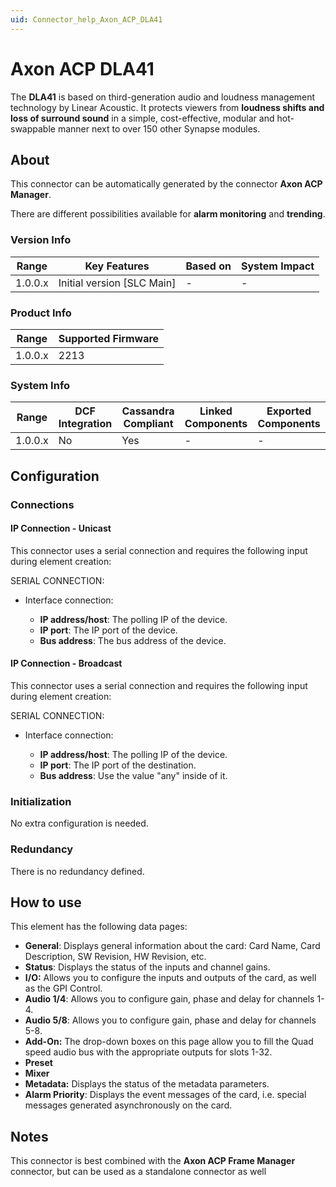 ```yaml
---
uid: Connector_help_Axon_ACP_DLA41
---
```


# Axon ACP DLA41

The **DLA41** is based on third-generation audio and loudness management technology by Linear Acoustic. It protects viewers from **loudness shifts and loss of surround sound** in a simple, cost-effective, modular and hot-swappable manner next to over 150 other Synapse modules.

## About

This connector can be automatically generated by the connector **Axon ACP Manager**.

There are different possibilities available for **alarm monitoring** and **trending**.

### Version Info

| Range     | Key Features                 | Based on     | System Impact     |
|-----------|------------------------------|--------------|-------------------|
| 1.0.0.x   | Initial version [SLC Main]   | -            | -                 |

### Product Info

| Range     | Supported Firmware     |
|-----------|------------------------|
| 1.0.0.x   | 2213                   |

### System Info

| Range     | DCF Integration     | Cassandra Compliant     | Linked Components     | Exported Components     |
|-----------|---------------------|-------------------------|-----------------------|-------------------------|
| 1.0.0.x   | No                  | Yes                     | -                     | -                       |

## Configuration

### Connections

#### IP Connection - Unicast

This connector uses a serial connection and requires the following input during element creation:

SERIAL CONNECTION:

- Interface connection:

  - **IP address/host**: The polling IP of the device.
  - **IP port**: The IP port of the device.
  - **Bus address**: The bus address of the device.

#### IP Connection - Broadcast

This connector uses a serial connection and requires the following input during element creation:

SERIAL CONNECTION:

- Interface connection:

  - **IP address/host**: The polling IP of the device.
  - **IP port**: The IP port of the destination.
  - **Bus address**: Use the value "any" inside of it.

### Initialization

No extra configuration is needed.

### Redundancy

There is no redundancy defined.

## How to use

This element has the following data pages:

- **General**: Displays general information about the card: Card Name, Card Description, SW Revision, HW Revision, etc.
- **Status**: Displays the status of the inputs and channel gains.
- **I/O:** Allows you to configure the inputs and outputs of the card, as well as the GPI Control.
- **Audio 1/4**: Allows you to configure gain, phase and delay for channels 1-4.
- **Audio 5/8**: Allows you to configure gain, phase and delay for channels 5-8.
- **Add-On:** The drop-down boxes on this page allow you to fill the Quad speed audio bus with the appropriate outputs for slots 1-32.
- **Preset**
- **Mixer**
- **Metadata:** Displays the status of the metadata parameters.
- **Alarm Priority**: Displays the event messages of the card, i.e. special messages generated asynchronously on the card.

## Notes

This connector is best combined with the **Axon ACP Frame Manager** connector, but can be used as a standalone connector as well
